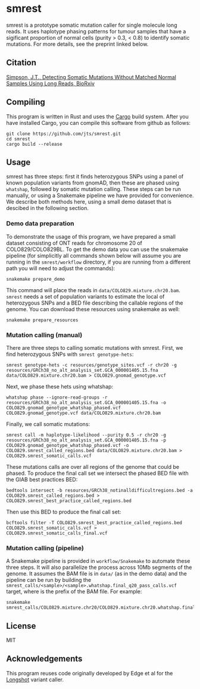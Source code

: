 # smrest

smrest is a prototype somatic mutation caller for single molecule long reads. It uses haplotype phasing patterns for tumour samples that have a sigificant proportion of normal cells (purity > 0.3, < 0.8) to identify somatic mutations. For more details, see the preprint linked below.

## Citation

[Simpson, J.T., Detecting Somatic Mutations Without Matched Normal Samples Using Long Reads, BioRxiv](https://www.biorxiv.org/content/10.1101/2024.02.26.582089v1)

## Compiling

This program is written in Rust and uses the [Cargo](https://doc.rust-lang.org/cargo/getting-started/installation.html) build system. After you have installed Cargo, you can compile this software from github as follows:

```
git clone https://github.com/jts/smrest.git
cd smrest
cargo build --release
```

## Usage

smrest has three steps: first it finds heterozygous SNPs using a panel of known population variants from gnomAD, then these are phased using `whatshap`, followed by somatic mutation calling. These steps can be run manually, or using a Snakemake pipeline we have provided for convenience. We describe both methods here, using a small demo dataset that is descibed in the following section.

### Demo data preparation

To demonstrate the usage of this program, we have prepared a small dataset consisting of ONT reads for chromosome 20 of COLO829/COLO829BL. To get the demo data you can use the snakemake pipeline (for simplicitly all commands shown below will assume you are running in the `smrest/workflow` directory, if you are running from a different path you will need to adjust the commands):

```
snakemake prepare_demo
```

This command will place the reads in `data/COLO829.mixture.chr20.bam`. `smrest` needs a set of population variants to estimate the local of heterozygous SNPs and a BED file describing the callable regions of the genome. You can download these resources using snakemake as well:

```
snakemake prepare_resources
```

### Mutation calling (manual)

There are three steps to calling somatic mutations with smrest. First, we find heterozygous SNPs with `smrest genotype-hets`:

```
smrest genotype-hets -c resources/genotype_sites.vcf -r chr20 -g resources/GRCh38_no_alt_analysis_set.GCA_000001405.15.fna data/COLO829.mixture.chr20.bam > COLO829.gnomad_genotype.vcf
```

Next, we phase these hets using whatshap:

```
whatshap phase --ignore-read-groups -r resources/GRCh38_no_alt_analysis_set.GCA_000001405.15.fna -o COLO829.gnomad_genotype_whatshap_phased.vcf COLO829.gnomad_genotype.vcf data/COLO829.mixture.chr20.bam
```

Finally, we call somatic mutations:

```
smrest call -m haplotype-likelihood --purity 0.5 -r chr20 -g resources/GRCh38_no_alt_analysis_set.GCA_000001405.15.fna -p COLO829.gnomad_genotype_whatshap_phased.vcf -o COLO829.smrest_called_regions.bed data/COLO829.mixture.chr20.bam > COLO829.smrest_somatic_calls.vcf
```
These mutations calls are over all regions of the genome that could be phased. To produce the final call set we intersect the phased BED file with the GIAB best practices BED:

```
bedtools intersect -b resources/GRCh38_notinalldifficultregions.bed -a COLO829.smrest_called_regions.bed > COLO829.smrest_best_practice_called_regions.bed
```

Then use this BED to produce the final call set:

```
bcftools filter -T COLO829.smrest_best_practice_called_regions.bed COLO829.smrest_somatic_calls.vcf > COLO829.smrest_somatic_calls_final.vcf
```

### Mutation calling (pipeline)

A Snakemake pipeline is provided in `workflow/Snakemake` to automate these three steps. It will also parallelize the process across 10Mb segments of the genome. It assumes the BAM file is in `data/` (as in the demo data) and the pipeline can be run by building the `smrest_calls/<sample>/<sample>.whatshap.final_q20_pass_calls.vcf` target, where <sample> is the prefix of the BAM file. For example:

```
snakemake smrest_calls/COLO829.mixture.chr20/COLO829.mixture.chr20.whatshap.final_q20_pass_calls.vcf
```

## License

MIT

## Acknowledgements

This program reuses code originally developed by Edge et al for the [Longshot](https://github.com/pjedge/longshot) variant caller.
